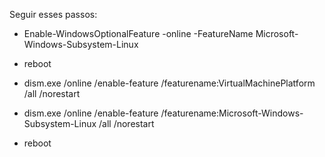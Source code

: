 Seguir esses passos:

- Enable-WindowsOptionalFeature -online -FeatureName Microsoft-Windows-Subsystem-Linux

- reboot

- dism.exe /online /enable-feature /featurename:VirtualMachinePlatform /all /norestart
- dism.exe /online /enable-feature /featurename:Microsoft-Windows-Subsystem-Linux /all /norestart

- reboot
